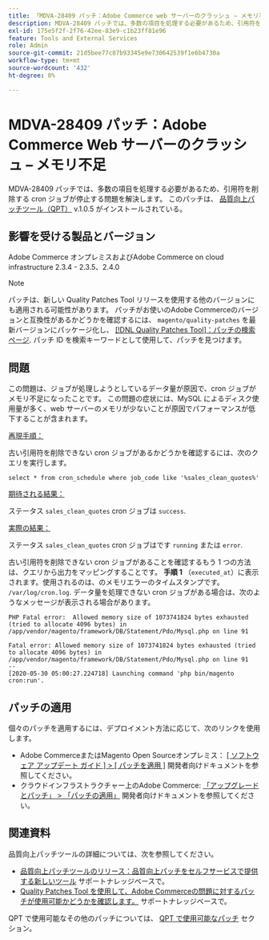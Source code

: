 ```yaml
---
title: 「MDVA-28409 パッチ：Adobe Commerce web サーバーのクラッシュ – メモリ不足」
description: MDVA-28409 パッチでは、多数の項目を処理する必要があるため、引用符を削除する cron ジョブが停止する問題を解決します。 このパッチは、[Quality Patches Tool （QPT） ] （https://devdocs.magento.com/guides/v2.4/comp-mgr/patching.html#mqp） v.1.0.5 がインストールされている場合に利用できます。
exl-id: 175e5f2f-2f76-42ee-83e9-c1b23ff81e96
feature: Tools and External Services
role: Admin
source-git-commit: 21d5bee77c87b93345e9e730642539f1e6b4730a
workflow-type: tm+mt
source-wordcount: '432'
ht-degree: 0%

---
```


# MDVA-28409 パッチ：Adobe Commerce Web サーバーのクラッシュ – メモリ不足

MDVA-28409 パッチでは、多数の項目を処理する必要があるため、引用符を削除する cron ジョブが停止する問題を解決します。 このパッチは、 [品質向上パッチツール（QPT）](https://devdocs.magento.com/guides/v2.4/comp-mgr/patching.html#mqp) v.1.0.5 がインストールされている。

## 影響を受ける製品とバージョン

Adobe Commerce オンプレミスおよびAdobe Commerce on cloud infrastructure 2.3.4 - 2.3.5、2.4.0

>[!NOTE]
>
>パッチは、新しい Quality Patches Tool リリースを使用する他のバージョンにも適用される可能性があります。 パッチがお使いのAdobe Commerceのバージョンと互換性があるかどうかを確認するには、 `magento/quality-patches` を最新バージョンにパッケージ化し、 [[!DNL Quality Patches Tool]：パッチの検索ページ](https://devdocs.magento.com/quality-patches/tool.html#patch-grid). パッチ ID を検索キーワードとして使用して、パッチを見つけます。

## 問題

この問題は、ジョブが処理しようとしているデータ量が原因で、cron ジョブがメモリ不足になったことです。 この問題の症状には、MySQL によるディスク使用量が多く、web サーバーのメモリが少ないことが原因でパフォーマンスが低下することが含まれます。

<u>再現手順：</u>

古い引用符を削除できない cron ジョブがあるかどうかを確認するには、次のクエリを実行します。

```
select * from cron_schedule where job_code like '%sales_clean_quotes%'
```

<u>期待される結果：</u>

ステータス `sales_clean_quotes` cron ジョブは `success`.

<u>実際の結果：</u>

ステータス `sales_clean_quotes` cron ジョブはです `running` または `error`.

古い引用符を削除できない cron ジョブがあることを確認するもう 1 つの方法は、クエリから出力をマッピングすることです。 **手順 1** （`executed_at`）に表示されます。使用されるのは、のメモリエラーのタイムスタンプです。 `/var/log/cron.log`. データ量を処理できない cron ジョブがある場合は、次のようなメッセージが表示される場合があります。

```
PHP Fatal error:  Allowed memory size of 1073741824 bytes exhausted (tried to allocate 4096 bytes) in /app/vendor/magento/framework/DB/Statement/Pdo/Mysql.php on line 91

Fatal error: Allowed memory size of 1073741824 bytes exhausted (tried to allocate 4096 bytes) in /app/vendor/magento/framework/DB/Statement/Pdo/Mysql.php on line 91
--
[2020-05-30 05:00:27.224718] Launching command 'php bin/magento cron:run'.
```

## パッチの適用

個々のパッチを適用するには、デプロイメント方法に応じて、次のリンクを使用します。

* Adobe CommerceまたはMagento Open Sourceオンプレミス： [[ ソフトウェア アップデート ガイド ] > [ パッチを適用 ]](https://devdocs.magento.com/guides/v2.4/comp-mgr/patching/mqp.html) 開発者向けドキュメントを参照してください。
* クラウドインフラストラクチャー上のAdobe Commerce: [「アップグレードとパッチ」 > 「パッチの適用」](https://devdocs.magento.com/cloud/project/project-patch.html) 開発者向けドキュメントを参照してください。

## 関連資料

品質向上パッチツールの詳細については、次を参照してください。

* [品質向上パッチツールのリリース：品質向上パッチをセルフサービスで提供する新しいツール](/help/announcements/adobe-commerce-announcements/magento-quality-patches-released-new-tool-to-self-serve-quality-patches.md) サポートナレッジベースで。
* [Quality Patches Tool を使用して、Adobe Commerceの問題に対するパッチが使用可能かどうかを確認します。](/help/support-tools/patches-available-in-qpt-tool/check-patch-for-magento-issue-with-magento-quality-patches.md) サポートナレッジベースで。

QPT で使用可能なその他のパッチについては、 [QPT で使用可能なパッチ](https://support.magento.com/hc/en-us/sections/360010506631-Patches-available-in-MQP-tool-) セクション。
